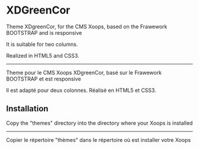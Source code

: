 XDGreenCor
==========

Theme XDgreenCor, for the CMS Xoops, based on the Frawework BOOTSTRAP and is responsive

It is suitable for two columns.

Realized in HTML5 and CSS3.

-----

Theme pour le CMS Xoops XDgreenCor, basé sur le Frawework BOOTSTRAP et est responsive  

Il est adapté pour deux colonnes.
Réalisé en HTML5 et CSS3.

## Installation

Copy the "themes" directory into the directory where your Xoops is installed

-----

Copier le répertoire "thèmes" dans le répertoire où est installer votre Xoops


